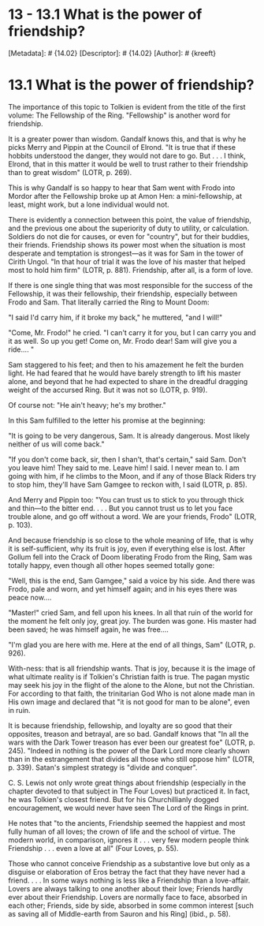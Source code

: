 # 13 - 13.1 What is the power of friendship?
[Metadata]: # {14.02}
[Descriptor]: # {14.02}
[Author]: # {kreeft}

# 13.1 What is the power of friendship?
The importance of this topic to Tolkien is evident from the title of the first
volume: The Fellowship of the Ring. "Fellowship" is another word for
friendship.

It is a greater power than wisdom. Gandalf knows this, and that is why he picks
Merry and Pippin at the Council of Elrond. "It is true that if these hobbits
understood the danger, they would not dare to go. But . . . I think, Elrond,
that in this matter it would be well to trust rather to their friendship than
to great wisdom" (LOTR, p. 269).

This is why Gandalf is so happy to hear that Sam went with Frodo into Mordor
after the Fellowship broke up at Amon Hen: a mini-fellowship, at least, might
work, but a lone individual would not.

There is evidently a connection between this point, the value of friendship,
and the previous one about the superiority of duty to utility, or calculation.
Soldiers do not die for causes, or even for "country", but for their buddies,
their friends. Friendship shows its power most when the situation is most
desperate and temptation is strongest—as it was for Sam in the tower of Cirith
Ungol. "In that hour of trial it was the love of his master that helped most to
hold him firm" (LOTR, p. 881). Friendship, after all, is a form of love.

If there is one single thing that was most responsible for the success of the
Fellowship, it was their fellowship, their friendship, especially between Frodo
and Sam. That literally carried the Ring to Mount Doom:

"I said I'd carry him, if it broke my back," he muttered, "and I will!"

"Come, Mr. Frodo!" he cried. "I can't carry it for you, but I can carry you and
it as well. So up you get! Come on, Mr. Frodo dear! Sam will give you a
ride.... "

Sam staggered to his feet; and then to his amazement he felt the burden light.
He had feared that he would have barely strength to lift his master alone, and
beyond that he had expected to share in the dreadful dragging weight of the
accursed Ring. But it was not so (LOTR, p. 919).

Of course not: "He ain't heavy; he's my brother."

In this Sam fulfilled to the letter his promise at the beginning:

"It is going to be very dangerous, Sam. It is already dangerous. Most likely
neither of us will come back."

"If you don't come back, sir, then I shan't, that's certain," said Sam. Don't
you leave him! They said to me. Leave him! I said. I never mean to. I am going
with him, if he climbs to the Moon, and if any of those Black Riders try to
stop him, they'll have Sam Gamgee to reckon with, I said (LOTR, p. 85).

And Merry and Pippin too: "You can trust us to stick to you through thick and
thin—to the bitter end. . . . But you cannot trust us to let you face trouble
alone, and go off without a word. We are your friends, Frodo" (LOTR, p. 103).

And because friendship is so close to the whole meaning of life, that is why it
is self-sufficient, why its fruit is joy, even if everything else is lost.
After Gollum fell into the Crack of Doom liberating Frodo from the Ring, Sam
was totally happy, even though all other hopes seemed totally gone:

"Well, this is the end, Sam Gamgee," said a voice by his side. And there was
Frodo, pale and worn, and yet himself again; and in his eyes there was peace
now....

"Master!" cried Sam, and fell upon his knees. In all that ruin of the world for
the moment he felt only joy, great joy. The burden was gone. His master had
been saved; he was himself again, he was free....

"I'm glad you are here with me. Here at the end of all things, Sam" (LOTR, p.
926).

With-ness: that is all friendship wants. That is joy, because it is the image
of what ultimate reality is if Tolkien's Christian faith is true. The pagan
mystic may seek his joy in the flight of the alone to the Alone, but not the
Christian. For according to that faith, the trinitarian God Who is not alone
made man in His own image and declared that "it is not good for man to be
alone", even in ruin.

It is because friendship, fellowship, and loyalty are so good that their
opposites, treason and betrayal, are so bad. Gandalf knows that "In all the
wars with the Dark Tower treason has ever been our greatest foe" (LOTR, p.
245). "Indeed in nothing is the power of the Dark Lord more clearly shown than
in the estrangement that divides all those who still oppose him" (LOTR, p.
339). Satan's simplest strategy is "divide and conquer".

C. S. Lewis not only wrote great things about friendship (especially in the
chapter devoted to that subject in The Four Loves) but practiced it. In fact,
he was Tolkien's closest friend. But for his Churchillianly dogged
encouragement, we would never have seen The Lord of the Rings in print.

He notes that "to the ancients, Friendship seemed the happiest and most fully
human of all loves; the crown of life and the school of virtue. The modern
world, in comparison, ignores it . . . very few modern people think Friendship
. . . even a love at all" (Four Loves, p. 55).

Those who cannot conceive Friendship as a substantive love but only as a
disguise or elaboration of Eros betray the fact that they have never had a
friend. . . . In some ways nothing is less like a Friendship than a
love-affair. Lovers are always talking to one another about their love; Friends
hardly ever about their Friendship. Lovers are normally face to face, absorbed
in each other; Friends, side by side, absorbed in some common interest [such as
saving all of Middle-earth from Sauron and his Ring] (ibid., p. 58).

